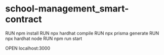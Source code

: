 # school-management_smart-contract

RUN npm install
RUN npx hardhat compile
RUN npx prisma generate
RUN npx hardhat node
RUN npm run start

OPEN localhost:3000